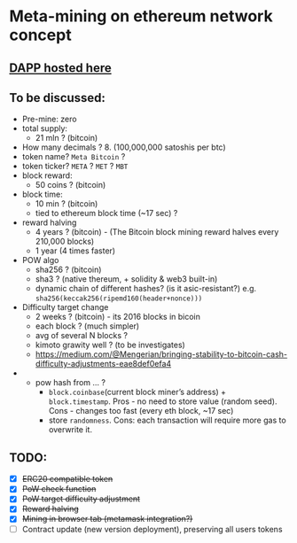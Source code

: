 Meta-mining on ethereum network concept 
=======================================

## [DAPP hosted here](https://overtorment.github.io/MetaMining/)

To be discussed:
---------------

* Pre-mine: zero
* total supply: 
    * 21 mln ? (bitcoin)
* How many decimals ? 8. (100,000,000 satoshis per btc)
* token name? `Meta Bitcoin` ?
* token ticker? `META` ? `MET` ? `MBT`
* block reward: 
    * 50 coins ? (bitcoin)
* block time:
    * 10 min ? (bitcoin)
    * tied to ethereum block time (~17 sec) ?
* reward halving
    * 4 years ? (bitcoin) - (The Bitcoin block mining reward halves every 210,000 blocks)
    * 1 year (4 times faster)
* POW algo
    * sha256 ? (bitcoin)
    * sha3 ? (native thereum, + solidity & web3 built-in)
    * dynamic chain of different hashes? (is it asic-resistant?)  e.g. `sha256(keccak256(ripemd160(header+nonce)))`
* Difficulty target change
    * 2 weeks ? (bitcoin) - its 2016 blocks in bicoin
    * each block ? (much simpler)
    * avg of several N blocks ?
    * kimoto grawity well ? (to be investigates)
    * https://medium.com/@Mengerian/bringing-stability-to-bitcoin-cash-difficulty-adjustments-eae8def0efa4
* * pow hash from ... ?
    *  `block.coinbase`(current block miner’s address) + `block.timestamp`. Pros - no need to store value (random seed). Cons - changes too fast (every eth block, ~17 sec)
    *  store `randomness`. Cons: each transaction will require more gas to overwrite it.


TODO:
----

* [x] ~~ERC20 compatible token~~
* [x] ~~PoW check function~~
* [x] ~~PoW target difficulty adjustment~~
* [x] ~~Reward halving~~
* [x] ~~Mining in browser tab (metamask integration?)~~
* [ ] Contract update (new version deployment), preserving all users tokens
